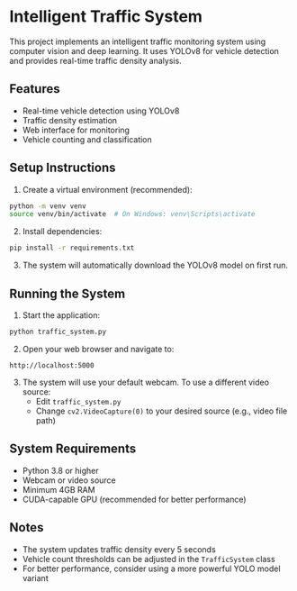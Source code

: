 # Intelligent Traffic System

This project implements an intelligent traffic monitoring system using computer vision and deep learning. It uses YOLOv8 for vehicle detection and provides real-time traffic density analysis.

## Features

- Real-time vehicle detection using YOLOv8
- Traffic density estimation
- Web interface for monitoring
- Vehicle counting and classification

## Setup Instructions

1. Create a virtual environment (recommended):
```bash
python -m venv venv
source venv/bin/activate  # On Windows: venv\Scripts\activate
```

2. Install dependencies:
```bash
pip install -r requirements.txt
```

3. The system will automatically download the YOLOv8 model on first run.

## Running the System

1. Start the application:
```bash
python traffic_system.py
```

2. Open your web browser and navigate to:
```
http://localhost:5000
```

3. The system will use your default webcam. To use a different video source:
   - Edit `traffic_system.py`
   - Change `cv2.VideoCapture(0)` to your desired source (e.g., video file path)

## System Requirements

- Python 3.8 or higher
- Webcam or video source
- Minimum 4GB RAM
- CUDA-capable GPU (recommended for better performance)

## Notes

- The system updates traffic density every 5 seconds
- Vehicle count thresholds can be adjusted in the `TrafficSystem` class
- For better performance, consider using a more powerful YOLO model variant 